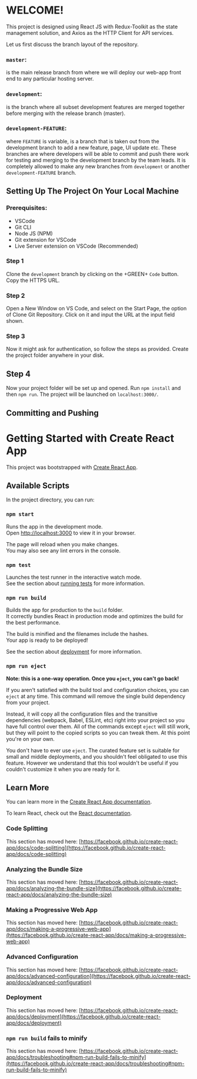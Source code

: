 # WELCOME!
This project is designed using React JS with Redux-Toolkit as the state management solution, and Axios as the HTTP Client for API services.

Let us first discuss the branch layout of the repository.

### `master`: 
is the main release branch from where we will deploy our web-app front end to any particular hosting server.

### `development`: 
is the branch where all subset development features are merged together before merging with the release branch (master).

### `development-FEATURE`: 
where `FEATURE` is variable, is a branch that is taken out from the development branch to add a new feature, page, UI update etc. These branches are where developers will be able to commit and push there work for testing and merging to the development branch by the team leads. It is completely allowed to make any new branches from `development` or another `development-FEATURE` branch.

## Setting Up The Project On Your Local Machine
### Prerequisites:
- VSCode
- Git CLI
- Node JS (NPM)
- Git extension for VSCode
- Live Server extension on VSCode (Recommended)

### Step 1
Clone the `development` branch by clicking on the +GREEN+ `Code` button. Copy the HTTPS URL.

### Step 2
Open a New Window on VS Code, and select on the Start Page, the option of Clone Git Repository. Click on it and input the URL at the input field shown. 

### Step 3
Now it might ask for authentication, so follow the steps as provided. Create the project folder anywhere in your disk.

## Step 4
Now your project folder will be set up and opened. Run `npm install` and then `npm run`. The project will be launched on `localhost:3000/`.

## Committing and Pushing


# Getting Started with Create React App

This project was bootstrapped with [Create React App](https://github.com/facebook/create-react-app).

## Available Scripts

In the project directory, you can run:

### `npm start`

Runs the app in the development mode.\
Open [http://localhost:3000](http://localhost:3000) to view it in your browser.

The page will reload when you make changes.\
You may also see any lint errors in the console.

### `npm test`

Launches the test runner in the interactive watch mode.\
See the section about [running tests](https://facebook.github.io/create-react-app/docs/running-tests) for more information.

### `npm run build`

Builds the app for production to the `build` folder.\
It correctly bundles React in production mode and optimizes the build for the best performance.

The build is minified and the filenames include the hashes.\
Your app is ready to be deployed!

See the section about [deployment](https://facebook.github.io/create-react-app/docs/deployment) for more information.

### `npm run eject`

**Note: this is a one-way operation. Once you `eject`, you can't go back!**

If you aren't satisfied with the build tool and configuration choices, you can `eject` at any time. This command will remove the single build dependency from your project.

Instead, it will copy all the configuration files and the transitive dependencies (webpack, Babel, ESLint, etc) right into your project so you have full control over them. All of the commands except `eject` will still work, but they will point to the copied scripts so you can tweak them. At this point you're on your own.

You don't have to ever use `eject`. The curated feature set is suitable for small and middle deployments, and you shouldn't feel obligated to use this feature. However we understand that this tool wouldn't be useful if you couldn't customize it when you are ready for it.

## Learn More

You can learn more in the [Create React App documentation](https://facebook.github.io/create-react-app/docs/getting-started).

To learn React, check out the [React documentation](https://reactjs.org/).

### Code Splitting

This section has moved here: [https://facebook.github.io/create-react-app/docs/code-splitting](https://facebook.github.io/create-react-app/docs/code-splitting)

### Analyzing the Bundle Size

This section has moved here: [https://facebook.github.io/create-react-app/docs/analyzing-the-bundle-size](https://facebook.github.io/create-react-app/docs/analyzing-the-bundle-size)

### Making a Progressive Web App

This section has moved here: [https://facebook.github.io/create-react-app/docs/making-a-progressive-web-app](https://facebook.github.io/create-react-app/docs/making-a-progressive-web-app)

### Advanced Configuration

This section has moved here: [https://facebook.github.io/create-react-app/docs/advanced-configuration](https://facebook.github.io/create-react-app/docs/advanced-configuration)

### Deployment

This section has moved here: [https://facebook.github.io/create-react-app/docs/deployment](https://facebook.github.io/create-react-app/docs/deployment)

### `npm run build` fails to minify

This section has moved here: [https://facebook.github.io/create-react-app/docs/troubleshooting#npm-run-build-fails-to-minify](https://facebook.github.io/create-react-app/docs/troubleshooting#npm-run-build-fails-to-minify)

